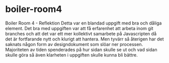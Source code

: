 # boiler-room4
Boiler Room 4 - Reflektion
Detta var en blandad uppgift med bra och dåliga element. Det bra med uppgiften var att få erfarenhet att arbeta inom git branches och att det var ett mer kollektivt samarbete på Javascripten då det är fortfarande nytt och klurigt att hantera. Men tyvärr så återigen har det saknats någon form av designdokument som slöar ner processen. Majoriteten av tiden spenderades på hur sidan skulle se ut och vad sidan skulle göra så även klarheten i uppgiften skulle kunna bli bättre.